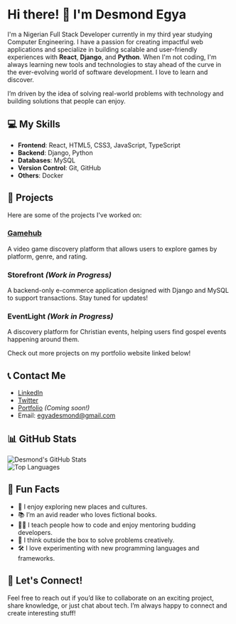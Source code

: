# Hi there! 👋 I'm Desmond Egya

I'm a Nigerian Full Stack Developer currently in my third year studying Computer Engineering. I have a passion for creating impactful web applications and specialize in building scalable and user-friendly experiences with **React**, **Django**, and **Python**. When I'm not coding, I'm always learning new tools and technologies to stay ahead of the curve in the ever-evolving world of software development. I love to learn and discover.

I’m driven by the idea of solving real-world problems with technology and building solutions that people can enjoy.

## 💻 My Skills

- **Frontend**: React, HTML5, CSS3, JavaScript, TypeScript
- **Backend**: Django, Python
- **Databases**: MySQL
- **Version Control**: Git, GitHub
- **Others**: Docker

## 🚀 Projects

Here are some of the projects I've worked on:

### [**Gamehub**](https://game-hub-blond-mu.vercel.app/)
A video game discovery platform that allows users to explore games by platform, genre, and rating.

### **Storefront** *(Work in Progress)*
A backend-only e-commerce application designed with Django and MySQL to support transactions. Stay tuned for updates!

### **EventLight** *(Work in Progress)*
A discovery platform for Christian events, helping users find gospel events happening around them.

Check out more projects on my portfolio website linked below!

## 📞 Contact Me

- [LinkedIn](https://www.linkedin.com/in/desmond-egya)
- [Twitter](https://twitter.com/DesmondEgya)
- [Portfolio](https://your-portfolio-link.com) *(Coming soon!)*
- Email: egyadesmond@gmail.com

## 📊 GitHub Stats

![Desmond's GitHub Stats](https://github-readme-stats.vercel.app/api?username=desegya&show_icons=true&count_private=true&theme=radical)  
![Top Languages](https://github-readme-stats.vercel.app/api/top-langs/?username=desegya&layout=compact&theme=radical)   


## 🤔 Fun Facts

- 🚀 I enjoy exploring new places and cultures.
- 📚 I’m an avid reader who loves fictional books.
- 👨‍🏫 I teach people how to code and enjoy mentoring budding developers.
- 🧠 I think outside the box to solve problems creatively.
- 🛠️ I love experimenting with new programming languages and frameworks.

## 🙌 Let's Connect!

Feel free to reach out if you’d like to collaborate on an exciting project, share knowledge, or just chat about tech. I’m always happy to connect and create interesting stuff!
